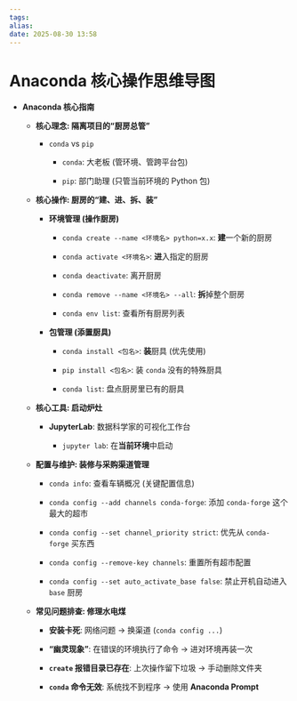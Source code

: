 ```yaml
---
tags: 
alias: 
date: 2025-08-30 13:58
---
```

# Anaconda 核心操作思维导图

- **Anaconda 核心指南**
    
    - **核心理念: 隔离项目的“厨房总管”**
        
        - `conda` vs `pip`
            
            - `conda`: 大老板 (管环境、管跨平台包)
                
            - `pip`: 部门助理 (只管当前环境的 Python 包)
                
    - **核心操作: 厨房的“建、进、拆、装”**
        
        - **环境管理 (操作厨房)**
            
            - `conda create --name <环境名> python=x.x`: **建**一个新的厨房
                
            - `conda activate <环境名>`: **进**入指定的厨房
                
            - `conda deactivate`: 离开厨房
                
            - `conda remove --name <环境名> --all`: **拆**掉整个厨房
                
            - `conda env list`: 查看所有厨房列表
                
        - **包管理 (添置厨具)**
            
            - `conda install <包名>`: **装**厨具 (优先使用)
                
            - `pip install <包名>`: 装 `conda` 没有的特殊厨具
                
            - `conda list`: 盘点厨房里已有的厨具
                
    - **核心工具: 启动炉灶**
        
        - **JupyterLab**: 数据科学家的可视化工作台
            
            - `jupyter lab`: 在**当前环境**中启动
                
    - **配置与维护: 装修与采购渠道管理**
        
        - `conda info`: 查看车辆概况 (关键配置信息)
            
        - `conda config --add channels conda-forge`: 添加 `conda-forge` 这个最大的超市
            
        - `conda config --set channel_priority strict`: 优先从 `conda-forge` 买东西
            
        - `conda config --remove-key channels`: 重置所有超市配置
            
        - `conda config --set auto_activate_base false`: 禁止开机自动进入 `base` 厨房
            
    - **常见问题排查: 修理水电煤**
        
        - **安装卡死**: 网络问题 -> 换渠道 (`conda config ...`)
            
        - **“幽灵现象”**: 在错误的环境执行了命令 -> 进对环境再装一次
            
        - **`create` 报错目录已存在**: 上次操作留下垃圾 -> 手动删除文件夹
            
        - **`conda` 命令无效**: 系统找不到程序 -> 使用 **Anaconda Prompt**